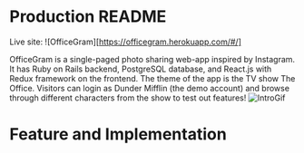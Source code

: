# Production README

Live site: ![OfficeGram][https://officegram.herokuapp.com/#/]

OfficeGram is a single-paged photo sharing web-app inspired by Instagram. It has Ruby on Rails backend, PostgreSQL database, and React.js with Redux framework on the frontend. The theme of the app is the TV show The Office. Visitors can login as Dunder Mifflin (the demo account) and browse through different characters from the show to test out features!
![IntroGif](./app/assets/images/readme/intro_gif.gif)

# Feature and Implementation

